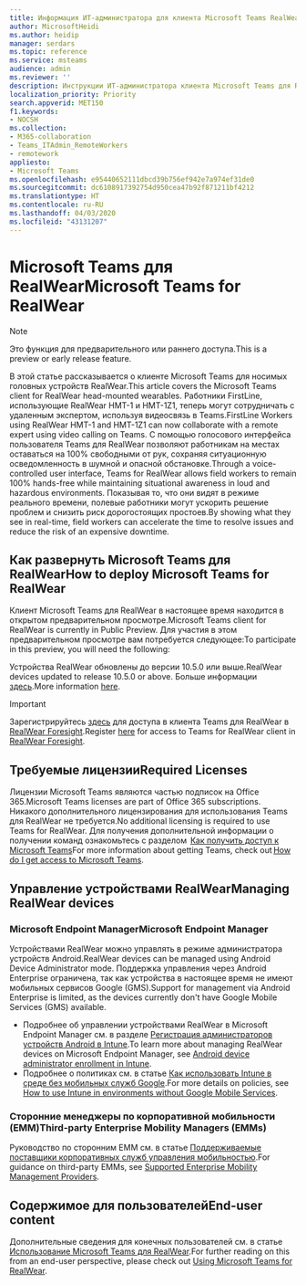 ```yaml
---
title: Информация ИТ-администратора для клиента Microsoft Teams RealWear (предварительная версия)
author: MicrosoftHeidi
ms.author: heidip
manager: serdars
ms.topic: reference
ms.service: msteams
audience: admin
ms.reviewer: ''
description: Инструкции ИТ-администратора клиента Microsoft Teams для RealWear.
localization_priority: Priority
search.appverid: MET150
f1.keywords:
- NOCSH
ms.collection:
- M365-collaboration
- Teams_ITAdmin_RemoteWorkers
- remotework
appliesto:
- Microsoft Teams
ms.openlocfilehash: e95440652111dbcd39b756ef942e7a974ef31de0
ms.sourcegitcommit: dc6108917392754d950cea47b92f871211bf4212
ms.translationtype: HT
ms.contentlocale: ru-RU
ms.lasthandoff: 04/03/2020
ms.locfileid: "43131207"
---
```

# <a name="microsoft-teams-for-realwear"></a><span data-ttu-id="e1135-103">Microsoft Teams для RealWear</span><span class="sxs-lookup"><span data-stu-id="e1135-103">Microsoft Teams for RealWear</span></span>

> [!NOTE]
> <span data-ttu-id="e1135-104">Это функция для предварительного или раннего доступа.</span><span class="sxs-lookup"><span data-stu-id="e1135-104">This is a preview or early release feature.</span></span>

<span data-ttu-id="e1135-105">В этой статье рассказывается о клиенте Microsoft Teams для носимых головных устройств RealWear.</span><span class="sxs-lookup"><span data-stu-id="e1135-105">This article covers the Microsoft Teams client for RealWear head-mounted wearables.</span></span> <span data-ttu-id="e1135-106">Работники FirstLine, использующие RealWear HMT-1 и HMT-1Z1, теперь могут сотрудничать с удаленным экспертом, используя видеосвязь в Teams.</span><span class="sxs-lookup"><span data-stu-id="e1135-106">FirstLine Workers using RealWear HMT-1 and HMT-1Z1 can now collaborate with a remote expert using video calling on Teams.</span></span> <span data-ttu-id="e1135-107">С помощью голосового интерфейса пользователя Teams для RealWear позволяют работникам на местах оставаться на 100% свободными от рук, сохраняя ситуационную осведомленность в шумной и опасной обстановке.</span><span class="sxs-lookup"><span data-stu-id="e1135-107">Through a voice-controlled user interface, Teams for RealWear allows field workers to remain 100% hands-free while maintaining situational awareness in loud and hazardous environments.</span></span> <span data-ttu-id="e1135-108">Показывая то, что они видят в режиме реального времени, полевые работники могут ускорить решение проблем и снизить риск дорогостоящих простоев.</span><span class="sxs-lookup"><span data-stu-id="e1135-108">By showing what they see in real-time, field workers can accelerate the time to resolve issues and reduce the risk of an expensive downtime.</span></span>

## <a name="how-to-deploy-microsoft-teams-for-realwear"></a><span data-ttu-id="e1135-109">Как развернуть Microsoft Teams для RealWear</span><span class="sxs-lookup"><span data-stu-id="e1135-109">How to deploy Microsoft Teams for RealWear</span></span>

<span data-ttu-id="e1135-110">Клиент Microsoft Teams для RealWear в настоящее время находится в открытом предварительном просмотре.</span><span class="sxs-lookup"><span data-stu-id="e1135-110">Microsoft Teams client for RealWear is currently in Public Preview.</span></span> <span data-ttu-id="e1135-111">Для участия в этом предварительном просмотре вам потребуется следующее:</span><span class="sxs-lookup"><span data-stu-id="e1135-111">To participate in this preview, you will need the following:</span></span>

<span data-ttu-id="e1135-112">Устройства RealWear обновлены до версии 10.5.0 или выше.</span><span class="sxs-lookup"><span data-stu-id="e1135-112">RealWear devices updated to release 10.5.0 or above.</span></span> <span data-ttu-id="e1135-113">Больше информации [здесь](https://realwear.com/knowledge-center/configure-on-release-10/wireless-update/).</span><span class="sxs-lookup"><span data-stu-id="e1135-113">More information [here](https://realwear.com/knowledge-center/configure-on-release-10/wireless-update/).</span></span>

> [!IMPORTANT]
> <span data-ttu-id="e1135-114">Зарегистрируйтесь [здесь](https://www.realwear.com/solutions/microsoft-teams/#C1) для доступа в клиента Teams для RealWear в [RealWear Foresight](https://cloud.realwear.com/).</span><span class="sxs-lookup"><span data-stu-id="e1135-114">Register [here](https://www.realwear.com/solutions/microsoft-teams/#C1) for access to Teams for RealWear client in [RealWear Foresight](https://cloud.realwear.com/).</span></span>

## <a name="required-licenses"></a><span data-ttu-id="e1135-115">Требуемые лицензии</span><span class="sxs-lookup"><span data-stu-id="e1135-115">Required Licenses</span></span>

<span data-ttu-id="e1135-116">Лицензии Microsoft Teams являются частью подписок на Office 365.</span><span class="sxs-lookup"><span data-stu-id="e1135-116">Microsoft Teams licenses are part of Office 365 subscriptions.</span></span> <span data-ttu-id="e1135-117">Никакого дополнительного лицензирования для использования Teams для RealWear не требуется.</span><span class="sxs-lookup"><span data-stu-id="e1135-117">No additional licensing is required to use Teams for RealWear.</span></span> <span data-ttu-id="e1135-118">Для получения дополнительной информации о получении команд ознакомьтесь с разделом  [Как получить доступ к Microsoft Teams](https://support.office.com/article/fc7f1634-abd3-4f26-a597-9df16e4ca65b)</span><span class="sxs-lookup"><span data-stu-id="e1135-118">For more information about getting Teams, check out [How do I get access to Microsoft Teams](https://support.office.com/article/fc7f1634-abd3-4f26-a597-9df16e4ca65b).</span></span>

## <a name="managing-realwear-devices"></a><span data-ttu-id="e1135-119">Управление устройствами RealWear</span><span class="sxs-lookup"><span data-stu-id="e1135-119">Managing RealWear devices</span></span>

### <a name="microsoft-endpoint-manager"></a><span data-ttu-id="e1135-120">Microsoft Endpoint Manager</span><span class="sxs-lookup"><span data-stu-id="e1135-120">Microsoft Endpoint Manager</span></span>

<span data-ttu-id="e1135-121">Устройствами RealWear можно управлять в режиме администратора устройств Android.</span><span class="sxs-lookup"><span data-stu-id="e1135-121">RealWear devices can be managed using Android Device Administrator mode.</span></span> <span data-ttu-id="e1135-122">Поддержка управления через Android Enterprise ограничена, так как устройства в настоящее время не имеют мобильных сервисов Google (GMS).</span><span class="sxs-lookup"><span data-stu-id="e1135-122">Support for management via Android Enterprise is limited, as the devices currently don't have Google Mobile Services (GMS) available.</span></span>

- <span data-ttu-id="e1135-123">Подробнее об управлении устройствами RealWear в Microsoft Endpoint Manager см. в разделе [Регистрация администраторов устройств Android в Intune](https://docs.microsoft.com/mem/intune/enrollment/android-enroll-device-administrator).</span><span class="sxs-lookup"><span data-stu-id="e1135-123">To learn more about managing RealWear devices on Microsoft Endpoint Manager, see [Android device administrator enrollment in Intune](https://docs.microsoft.com/mem/intune/enrollment/android-enroll-device-administrator).</span></span>
- <span data-ttu-id="e1135-124">Подробнее о политиках см. в статье [Как использовать Intune в среде без мобильных служб Google](https://docs.microsoft.com/mem/intune/apps/manage-without-gms).</span><span class="sxs-lookup"><span data-stu-id="e1135-124">For more details on policies, see [How to use Intune in environments without Google Mobile Services](https://docs.microsoft.com/mem/intune/apps/manage-without-gms).</span></span>

### <a name="third-party-enterprise-mobility-managers-emms"></a><span data-ttu-id="e1135-125">Сторонние менеджеры по корпоративной мобильности (EMM)</span><span class="sxs-lookup"><span data-stu-id="e1135-125">Third-party Enterprise Mobility Managers (EMMs)</span></span>

<span data-ttu-id="e1135-126">Руководство по сторонним EMM см. в статье [Поддерживаемые поставщики корпоративных служб управления мобильностью](https://www.realwear.com/knowledge-center/configure-on-release-10/remote-from-a-web-browser/emm/).</span><span class="sxs-lookup"><span data-stu-id="e1135-126">For guidance on third-party EMMs, see [Supported Enterprise Mobility Management Providers](https://www.realwear.com/knowledge-center/configure-on-release-10/remote-from-a-web-browser/emm/).</span></span>

## <a name="end-user-content"></a><span data-ttu-id="e1135-127">Содержимое для пользователей</span><span class="sxs-lookup"><span data-stu-id="e1135-127">End-user content</span></span>

<span data-ttu-id="e1135-128">Дополнительные сведения для конечных пользователей см. в статье [Использование Microsoft Teams для RealWear](https://support.office.com/article/using-microsoft-teams-for-realwear-af20d232-d18c-476f-8031-843a4edccd5f).</span><span class="sxs-lookup"><span data-stu-id="e1135-128">For further reading on this from an end-user perspective, please check out [Using Microsoft Teams for RealWear](https://support.office.com/article/using-microsoft-teams-for-realwear-af20d232-d18c-476f-8031-843a4edccd5f).</span></span>
